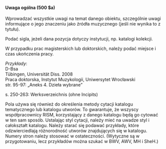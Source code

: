 #### Uwaga ogólna (500 $a)
Wprowadzać wszystkie uwagi na temat danego obiektu, szczególnie uwagi informujące o jego znaczeniu jako źródła muzycznego (jeśli nie wynika to z tytułu).

Podać sigla, jeżeli dana pozycja dotyczy instytucji, np. katalogi kolekcji.  

W przypadku prac magisterskich lub doktorskich, należy podać miejsce i czas ukończenia pracy.

_Przykłady_:  
D-Bsa  
Tübingen, Universität Diss. 2008  
Praca doktorska, Instytut Muzykologii, Uniwersytet Wrocławski  
str. 95-97: „Aneks 4. Dzieła wybrane”

s. 250-263: Werksverzeichnis (ohne Incipits)

Pola używa się również do określenia metody cytacji katalogu tematycznego lub katalogu utworów. To gwarantuje, że wszyscy współpracownicy RISM, korzystający z danego katalogu będą go cytować w ten sam sposób. Ustalając styl cytacji, należy mieć na uwadze styl i całokształt katalogu. Należy starać się podawać przykłady, które odzwierciedlają różnorodność utworów znajdujących się w katalogu. Numery stron należy stosować w ostateczności. (Wytyczne są w przygotowaniu, lecz przykładów można szukać w BWV, AWV, MH i SheH.)
